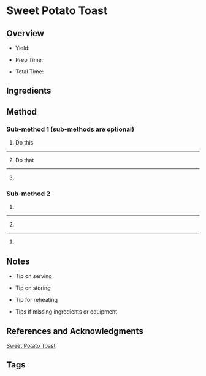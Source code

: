 # Sweet Potato Toast

## Overview

- Yield:

- Prep Time:

- Total Time:

## Ingredients



## Method

### Sub-method 1 (sub-methods are optional)

1. Do this
---
2. Do that
---
3.

### Sub-method 2

1.
---
2.
---
3.

## Notes

- Tip on serving

- Tip on storing

- Tip for reheating

- Tips if missing ingredients or equipment

## References and Acknowledgments

[Sweet Potato Toast](http://www.familyfoodonthetable.com/sweet-potato-toast/)

## Tags


